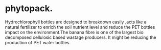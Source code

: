 # phytopack.
Hydrochlorophyll bottles are designed to breakdown easily ,acts like a natural fertilizer to enrich the soil nutrient level and reduce the PET bottles impact on the environment.The banana fibre is one of the largest bio decomposed cellulosic based wastage producers. It might be reducing the production of PET water bottles.
